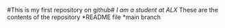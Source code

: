#This is my first repository on github#
*I am a student at ALX*
   These are the contents of the repository
   *README file
   *main branch
